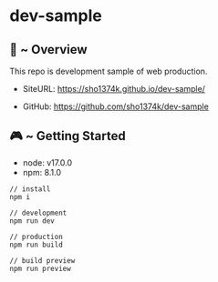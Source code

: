 # dev-sample

## 👾 ~ Overview

This repo is development sample of web production.

- SiteURL: https://sho1374k.github.io/dev-sample/

- GitHub: https://github.com/sho1374k/dev-sample

## 🎮 ~ Getting Started

- node: v17.0.0
- npm: 8.1.0

```
// install
npm i

// development
npm run dev

// production
npm run build

// build preview
npm run preview
```
